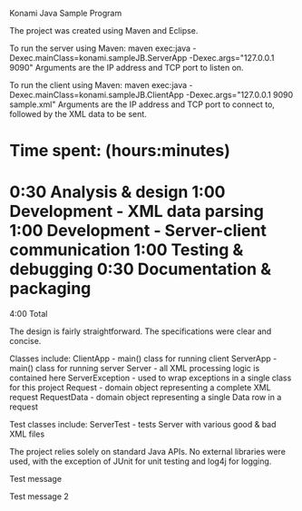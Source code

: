 Konami Java Sample Program

The project was created using Maven and Eclipse.

To run the server using Maven:
  maven exec:java -Dexec.mainClass=konami.sampleJB.ServerApp -Dexec.args="127.0.0.1 9090"
Arguments are the IP address and TCP port to listen on.

To run the client using Maven:
  maven exec:java -Dexec.mainClass=konami.sampleJB.ClientApp -Dexec.args="127.0.0.1 9090 sample.xml"
Arguments are the IP address and TCP port to connect to, followed by the XML data to be sent.

Time spent: (hours:minutes)
====
0:30 Analysis & design
1:00 Development - XML data parsing
1:00 Development - Server-client communication
1:00 Testing & debugging
0:30 Documentation & packaging
====
4:00 Total

The design is fairly straightforward. The specifications were clear and concise.

Classes include:
ClientApp - main() class for running client
ServerApp - main() class for running server
Server - all XML processing logic is contained here
ServerException - used to wrap exceptions in a single class for this project
Request - domain object representing a complete XML request
RequestData - domain object representing a single Data row in a request

Test classes include:
ServerTest - tests Server with various good & bad XML files

The project relies solely on standard Java APIs. No external libraries were
used, with the exception of JUnit for unit testing and log4j for logging.

Test message

Test message 2